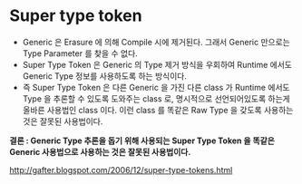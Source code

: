 # Super type token

- Generic 은 Erasure 에 의해 Compile 시에 제거된다. 그래서 Generic 만으로는 Type Parameter 를 찾을 수 없다.
- Super Type Token 은 Generic 의 Type 제거 방식을 우회하여 Runtime 에서도 Generic Type 정보를 사용하도록 하는 방식이다.
- 즉 Super Type Token 은 다른 Generic 을 가진 다른 class 가 Runtime 에서도 Type 을 추론할 수 있도록 도와주는 class 로, 명시적으로 선언되어있도록 하는게 올바른 사용법인 class 이다. 이런 class 를 똑같은 Raw Type 을 갖도록 사용하는 것은 잘못된 사용법이다.

**결론 : Generic Type 추론을 돕기 위해 사용되는 Super Type Token 을 똑같은 Generic 사용법으로 사용하는 것은 잘못된 사용법이다.**

http://gafter.blogspot.com/2006/12/super-type-tokens.html
